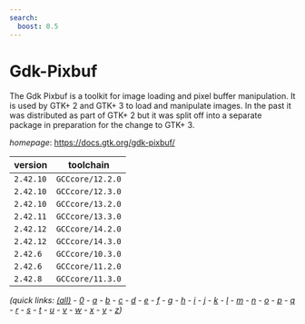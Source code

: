```yaml
---
search:
  boost: 0.5
---
```

# Gdk-Pixbuf

The Gdk Pixbuf is a toolkit for image loading and pixel buffer manipulation.  It is used by GTK+ 2 and GTK+ 3 to load and manipulate images. In the past it  was distributed as part of GTK+ 2 but it was split off into a separate package  in preparation for the change to GTK+ 3.

*homepage*: <https://docs.gtk.org/gdk-pixbuf/>

version | toolchain
--------|----------
``2.42.10`` | ``GCCcore/12.2.0``
``2.42.10`` | ``GCCcore/12.3.0``
``2.42.10`` | ``GCCcore/13.2.0``
``2.42.11`` | ``GCCcore/13.3.0``
``2.42.12`` | ``GCCcore/14.2.0``
``2.42.12`` | ``GCCcore/14.3.0``
``2.42.6`` | ``GCCcore/10.3.0``
``2.42.6`` | ``GCCcore/11.2.0``
``2.42.8`` | ``GCCcore/11.3.0``


*(quick links: [(all)](../index.md) - [0](../0/index.md) - [a](../a/index.md) - [b](../b/index.md) - [c](../c/index.md) - [d](../d/index.md) - [e](../e/index.md) - [f](../f/index.md) - [g](../g/index.md) - [h](../h/index.md) - [i](../i/index.md) - [j](../j/index.md) - [k](../k/index.md) - [l](../l/index.md) - [m](../m/index.md) - [n](../n/index.md) - [o](../o/index.md) - [p](../p/index.md) - [q](../q/index.md) - [r](../r/index.md) - [s](../s/index.md) - [t](../t/index.md) - [u](../u/index.md) - [v](../v/index.md) - [w](../w/index.md) - [x](../x/index.md) - [y](../y/index.md) - [z](../z/index.md))*

